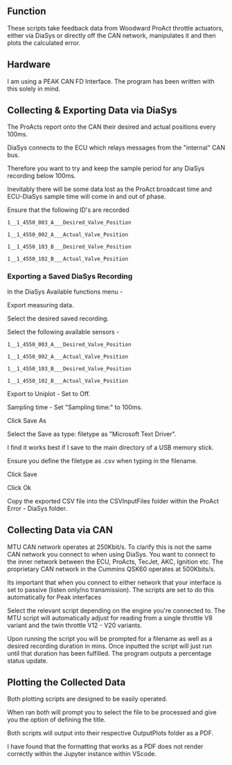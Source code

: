 ## Function

These scripts take feedback data from Woodward ProAct throttle actuators, either via DiaSys or directly off the CAN network, manipulates it and then plots the calculated error. 

## Hardware

I am using a PEAK CAN FD Interface. The program has been written with this solely in mind. 

## Collecting & Exporting Data via DiaSys

The ProActs report onto the CAN their desired and actual positions every 100ms. 

DiaSys connects to the ECU which relays messages from the "internal" CAN bus. 

Therefore you want to try and keep the sample period for any DiaSys recording below 100ms. 

Inevitably there will be some data lost as the ProAct broadcast time and ECU-DiaSys sample time will come in and out of phase. 

Ensure that the following ID's are recorded

```
1__1_4550_003_A___Desired_Valve_Position

1__1_4550_002_A___Actual_Valve_Position

1__1_4550_103_B___Desired_Valve_Position

1__1_4550_102_B___Actual_Valve_Position
```


### Exporting a Saved DiaSys Recording

In the DiaSys Available functions menu -

Export measuring data. 

Select the desired saved recording.

Select the following available sensors - 
```
1__1_4550_003_A___Desired_Valve_Position

1__1_4550_002_A___Actual_Valve_Position

1__1_4550_103_B___Desired_Valve_Position

1__1_4550_102_B___Actual_Valve_Position
```

Export to Uniplot - Set to Off.

Sampling time - Set "Sampling time:" to 100ms. 

Click Save As

Select the Save as type: filetype as "Microsoft Text Driver". 

I find it works best if I save to the main directory of a USB memory stick. 

Ensure you define the filetype as .csv when typing in the filename. 

Click Save

Click Ok

Copy the exported CSV file into the CSVInputFiles folder within the ProAct Error - DiaSys folder. 

## Collecting Data via CAN

MTU CAN network operates at 250Kbit/s. To clarify this is not the same CAN network you connect to when using DiaSys. You want to connect to the inner network between the ECU, ProActs, TecJet, AKC, Ignition etc. 
The proprietary CAN network in the Cummins QSK60 operates at 500Kbits/s. 

Its important that when you connect to either network that your interface is set to passive (listen only/no transmission). The scripts are set to do this automatically for Peak interfaces

Select the relevant script depending on the engine you're connected to. The MTU script will automatically adjust for reading from a single throttle V8 variant and the twin throttle V12 - V20 variants. 

Upon running the script you will be prompted for a filename as well as a desired recording duration in mins. Once inputted the script will just run until that duration has been fulfilled. 
The program outputs a percentage status update. 


## Plotting the Collected Data

Both plotting scripts are designed to be easily operated. 

When ran both will prompt you to select the file to be processed and give you the option of defining the title. 

Both scripts will output into their respective OutputPlots folder as a PDF. 

I have found that the formatting that works as a PDF does not render correctly within the Jupyter instance within VScode. 

